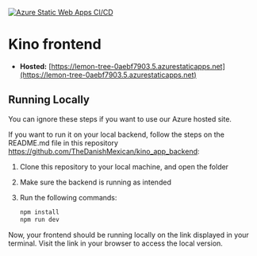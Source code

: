 [![Azure Static Web Apps CI/CD](https://github.com/TheDanishMexican/kino_app_frontend/actions/workflows/azure-static-web-apps-lemon-tree-0aebf7903.yml/badge.svg)](https://github.com/TheDanishMexican/kino_app_frontend/actions/workflows/azure-static-web-apps-lemon-tree-0aebf7903.yml)

# Kino frontend

-   **Hosted:** [https://lemon-tree-0aebf7903.5.azurestaticapps.net](https://lemon-tree-0aebf7903.5.azurestaticapps.net)

## Running Locally

You can ignore these steps if you want to use our Azure hosted site.

If you want to run it on your local backend, follow the steps on the README.md file in this repository https://github.com/TheDanishMexican/kino_app_backend:


1. Clone this repository to your local machine, and open the folder

2. Make sure the backend is running as intended
   
3. Run the following commands:

    ```bash
    npm install
    npm run dev
    ```

Now, your frontend should be running locally on the link displayed in your terminal. Visit the link in your browser to access the local version.

